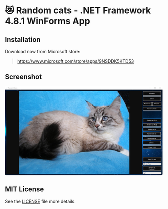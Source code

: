 # 😻 Random cats - .NET Framework 4.8.1 WinForms App

## Installation
Download now from Microsoft store:
> https://www.microsoft.com/store/apps/9NSDDK5KTD53

## Screenshot
![Random_cats_EZz9s3kNrjgl.png](Assets/Random_cats_EZz9s3kNrjgl.png)

## MIT License
See the [LICENSE](LICENSE) file more details.

